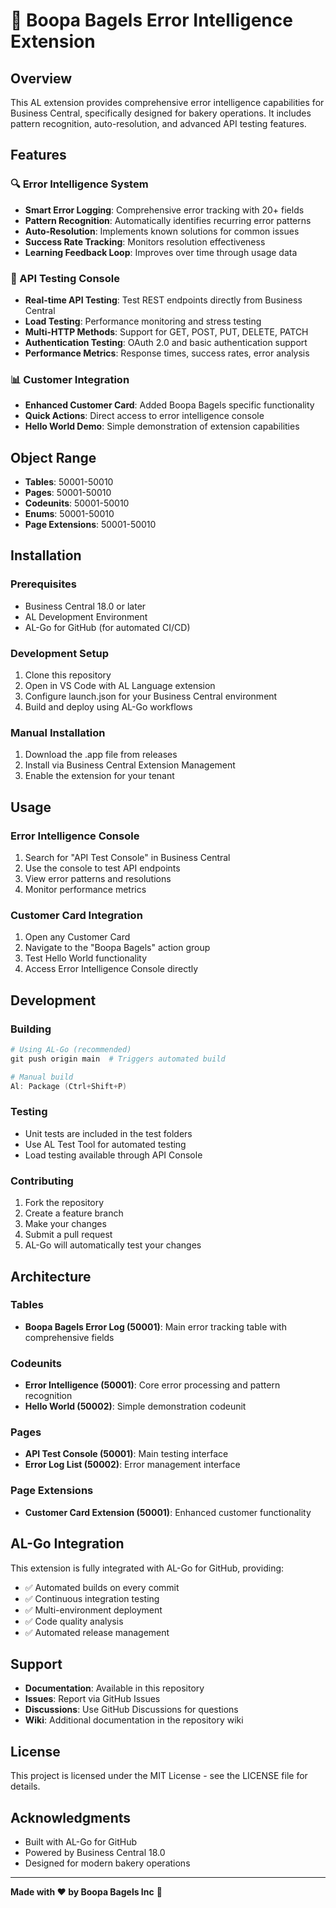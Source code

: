 # 🥯 Boopa Bagels Error Intelligence Extension

## Overview
This AL extension provides comprehensive error intelligence capabilities for Business Central, specifically designed for bakery operations. It includes pattern recognition, auto-resolution, and advanced API testing features.

## Features

### 🔍 Error Intelligence System
- **Smart Error Logging**: Comprehensive error tracking with 20+ fields
- **Pattern Recognition**: Automatically identifies recurring error patterns
- **Auto-Resolution**: Implements known solutions for common issues
- **Success Rate Tracking**: Monitors resolution effectiveness
- **Learning Feedback Loop**: Improves over time through usage data

### 🚀 API Testing Console
- **Real-time API Testing**: Test REST endpoints directly from Business Central
- **Load Testing**: Performance monitoring and stress testing
- **Multi-HTTP Methods**: Support for GET, POST, PUT, DELETE, PATCH
- **Authentication Testing**: OAuth 2.0 and basic authentication support
- **Performance Metrics**: Response times, success rates, error analysis

### 📊 Customer Integration
- **Enhanced Customer Card**: Added Boopa Bagels specific functionality
- **Quick Actions**: Direct access to error intelligence console
- **Hello World Demo**: Simple demonstration of extension capabilities

## Object Range
- **Tables**: 50001-50010
- **Pages**: 50001-50010  
- **Codeunits**: 50001-50010
- **Enums**: 50001-50010
- **Page Extensions**: 50001-50010

## Installation

### Prerequisites
- Business Central 18.0 or later
- AL Development Environment
- AL-Go for GitHub (for automated CI/CD)

### Development Setup
1. Clone this repository
2. Open in VS Code with AL Language extension
3. Configure launch.json for your Business Central environment
4. Build and deploy using AL-Go workflows

### Manual Installation
1. Download the .app file from releases
2. Install via Business Central Extension Management
3. Enable the extension for your tenant

## Usage

### Error Intelligence Console
1. Search for "API Test Console" in Business Central
2. Use the console to test API endpoints
3. View error patterns and resolutions
4. Monitor performance metrics

### Customer Card Integration
1. Open any Customer Card
2. Navigate to the "Boopa Bagels" action group
3. Test Hello World functionality
4. Access Error Intelligence Console directly

## Development

### Building
```powershell
# Using AL-Go (recommended)
git push origin main  # Triggers automated build

# Manual build
Al: Package (Ctrl+Shift+P)
```

### Testing
- Unit tests are included in the test folders
- Use AL Test Tool for automated testing
- Load testing available through API Console

### Contributing
1. Fork the repository
2. Create a feature branch
3. Make your changes
4. Submit a pull request
5. AL-Go will automatically test your changes

## Architecture

### Tables
- **Boopa Bagels Error Log (50001)**: Main error tracking table with comprehensive fields

### Codeunits  
- **Error Intelligence (50001)**: Core error processing and pattern recognition
- **Hello World (50002)**: Simple demonstration codeunit

### Pages
- **API Test Console (50001)**: Main testing interface
- **Error Log List (50002)**: Error management interface

### Page Extensions
- **Customer Card Extension (50001)**: Enhanced customer functionality

## AL-Go Integration

This extension is fully integrated with AL-Go for GitHub, providing:
- ✅ Automated builds on every commit
- ✅ Continuous integration testing
- ✅ Multi-environment deployment
- ✅ Code quality analysis
- ✅ Automated release management

## Support

- **Documentation**: Available in this repository
- **Issues**: Report via GitHub Issues
- **Discussions**: Use GitHub Discussions for questions
- **Wiki**: Additional documentation in the repository wiki

## License

This project is licensed under the MIT License - see the LICENSE file for details.

## Acknowledgments

- Built with AL-Go for GitHub
- Powered by Business Central 18.0
- Designed for modern bakery operations

---

**Made with ❤️ by Boopa Bagels Inc** 🥯
